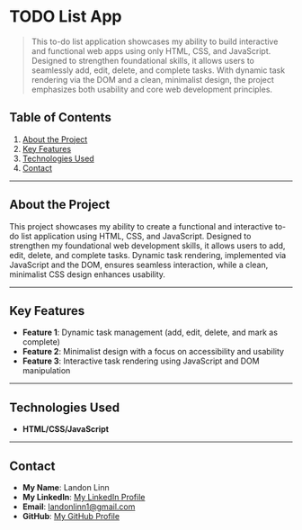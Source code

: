 # TODO List App

> This to-do list application showcases my ability to build interactive and functional web apps using only HTML, CSS, and JavaScript. Designed to strengthen foundational skills, it allows users to seamlessly add, edit, delete, and complete tasks. With dynamic task rendering via the DOM and a clean, minimalist design, the project emphasizes both usability and core web development principles.

## Table of Contents

1. [About the Project](#about-the-project)
2. [Key Features](#key-features)
3. [Technologies Used](#technologies-used)
4. [Contact](#contact)

---

## About the Project

This project showcases my ability to create a functional and interactive to-do list application using HTML, CSS, and JavaScript. Designed to strengthen my foundational web development skills, it allows users to add, edit, delete, and complete tasks. Dynamic task rendering, implemented via JavaScript and the DOM, ensures seamless interaction, while a clean, minimalist CSS design enhances usability.

---

## Key Features

- **Feature 1**: Dynamic task management (add, edit, delete, and mark as complete)
- **Feature 2**: Minimalist design with a focus on accessibility and usability
- **Feature 3**: Interactive task rendering using JavaScript and DOM manipulation

---

## Technologies Used

- **HTML/CSS/JavaScript**

---

## Contact

- **My Name**: Landon Linn
- **My LinkedIn**: [My LinkedIn Profile](https://www.linkedin.com/in/landon-linn/)
- **Email**: landonlinn1@gmail.com
- **GitHub**: [My GitHub Profile](https://github.com/LandonLinn)

